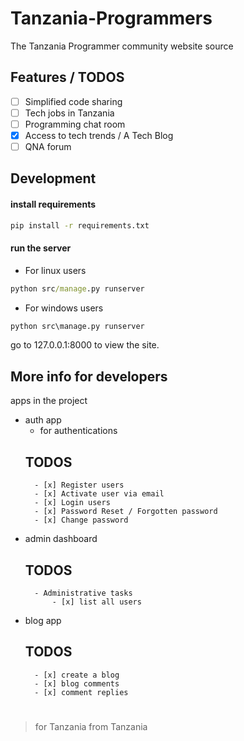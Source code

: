 # Tanzania-Programmers

The Tanzania Programmer community website source

## Features / TODOS

- [ ] Simplified code sharing
- [ ] Tech jobs in Tanzania
- [ ] Programming chat room
- [x] Access to tech trends / A Tech Blog
- [ ] QNA forum

## Development

#### install requirements

```cmd
pip install -r requirements.txt
```

#### run the server

- For linux users
```cmd
python src/manage.py runserver
```

- For windows users
```cmd
python src\manage.py runserver
```

go to 127.0.0.1:8000 to view the site.


## More info for developers

apps in the project

- auth app
    - for authentications 
    ## TODOS
        - [x] Register users
        - [x] Activate user via email
        - [x] Login users
        - [x] Password Reset / Forgotten password
        - [x] Change password

- admin dashboard
    ## TODOS
        - Administrative tasks
            - [x] list all users 
- blog app
    ## TODOS
        - [x] create a blog
        - [x] blog comments
        - [x] comment replies

#

> for Tanzania from Tanzania 

#